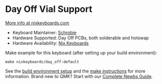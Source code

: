# Day Off Vial Support

[More info at nixkeyboards.com](https://nixkeyboards.com/)

* Keyboard Maintainer: [Schrobie](https://github.com/schrobie)
* Hardware Supported: Day Off PCBs, both solderable and hotswap
* Hardware Availability: [Nix Keyboards](https://nixkeyboards.com/)

Make example for this keyboard (after setting up your build environment):

    make nixkeyboards/day_off:default

See the [build environment setup](https://docs.qmk.fm/#/getting_started_build_tools) and the [make instructions](https://docs.qmk.fm/#/getting_started_make_guide) for more information. Brand new to QMK? Start with our [Complete Newbs Guide](https://docs.qmk.fm/#/newbs).
